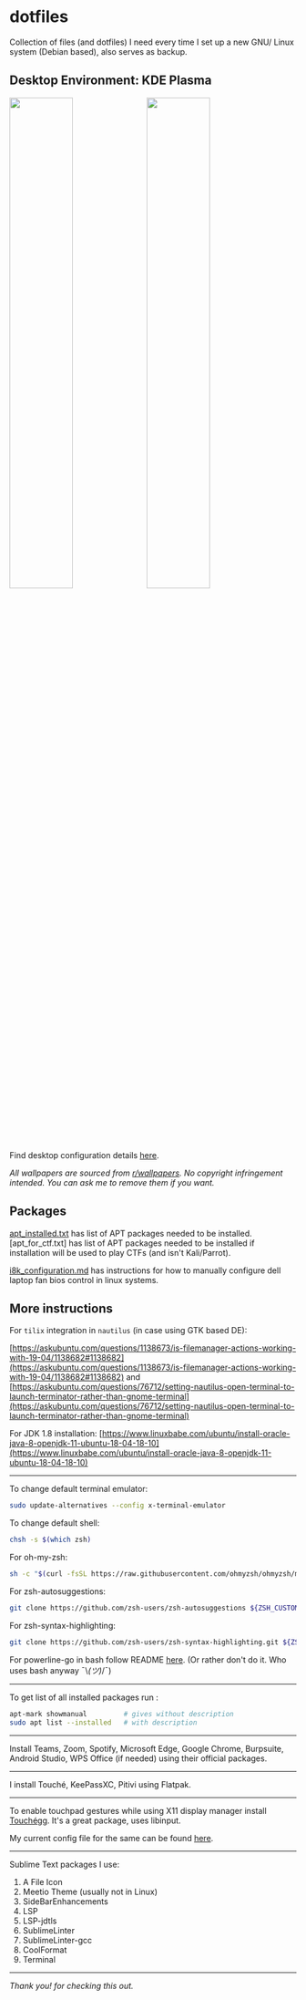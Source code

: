 # dotfiles

Collection of files (and dotfiles) I need every time I set up a new GNU/ Linux system (Debian based), also serves as backup.

## Desktop Environment: KDE Plasma

<p float="left">
  <img src="screenshots/Screenshot_1.png" width="47%" />
  <img src="screenshots/Screenshot_2.png" width="47%" />
</p>

Find desktop configuration details [here](desktop_config.md).

<i> All wallpapers are sourced from [r/wallpapers](https://www.reddit.com/r/wallpapers/). No copyright infringement intended. You can ask me to remove them if you want.</i>

## Packages

[apt_installed.txt](./apt_installed.txt) has list of APT packages needed to be installed. [apt_for_ctf.txt] has list of APT packages needed to be installed if installation will be used to play CTFs (and isn't Kali/Parrot).

[i8k_configuration.md](./i8k_configuration.md) has instructions for how to manually configure dell laptop fan bios control in linux systems.

## More instructions

For `tilix` integration in `nautilus` (in case using GTK based DE):

[https://askubuntu.com/questions/1138673/is-filemanager-actions-working-with-19-04/1138682#1138682](https://askubuntu.com/questions/1138673/is-filemanager-actions-working-with-19-04/1138682#1138682)
and
[https://askubuntu.com/questions/76712/setting-nautilus-open-terminal-to-launch-terminator-rather-than-gnome-terminal](https://askubuntu.com/questions/76712/setting-nautilus-open-terminal-to-launch-terminator-rather-than-gnome-terminal)

For JDK 1.8 installation: [https://www.linuxbabe.com/ubuntu/install-oracle-java-8-openjdk-11-ubuntu-18-04-18-10](https://www.linuxbabe.com/ubuntu/install-oracle-java-8-openjdk-11-ubuntu-18-04-18-10)

<hr>

To change default terminal emulator:

```bash
sudo update-alternatives --config x-terminal-emulator
```

To change default shell:

```bash
chsh -s $(which zsh)
```

For oh-my-zsh:

```bash
sh -c "$(curl -fsSL https://raw.githubusercontent.com/ohmyzsh/ohmyzsh/master/tools/install.sh)"
```

For zsh-autosuggestions:

```bash
git clone https://github.com/zsh-users/zsh-autosuggestions ${ZSH_CUSTOM:-~/.oh-my-zsh/custom}/plugins/zsh-autosuggestions
```

For zsh-syntax-highlighting:

```bash
git clone https://github.com/zsh-users/zsh-syntax-highlighting.git ${ZSH_CUSTOM:-~/.oh-my-zsh/custom}/plugins/zsh-syntax-highlighting
```

For powerline-go in bash follow README [here](https://github.com/justjanne/powerline-go). (Or rather don't do it. Who uses bash anyway ¯\\_(ツ)_/¯)

---

To get list of all installed packages run :

```bash
apt-mark showmanual         # gives without description
sudo apt list --installed   # with description
```

---

Install Teams, Zoom, Spotify, Microsoft Edge, Google Chrome, Burpsuite, Android Studio, WPS Office (if needed) using their official packages.

---

I install Touché, KeePassXC, Pitivi using Flatpak.

---

To enable touchpad gestures while using X11 display manager install [Touchégg](https://github.com/JoseExposito/touchegg). It's a great package, uses libinput.

My current config file for the same can be found [here](./.config/touchegg/touchegg.conf).

---

Sublime Text packages I use:

1. A File Icon
2. Meetio Theme (usually not in Linux)
3. SideBarEnhancements
4. LSP
5. LSP-jdtls
6. SublimeLinter
7. SublimeLinter-gcc
8. CoolFormat
9. Terminal

---

<i>Thank you! for checking this out.</i>
